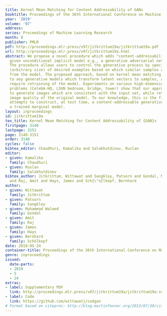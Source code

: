 ```yaml
---
title: Kernel Mean Matching for Content Addressability of GANs
booktitle: Proceedings of the 36th International Conference on Machine Learning
year: '2019'
volume: '97'
address: 
series: Proceedings of Machine Learning Research
month: 0
publisher: PMLR
pdf: http://proceedings.mlr.press/v97/jitkrittum19a/jitkrittum19a.pdf
url: http://proceedings.mlr.press/v97/jitkrittum19a.html
abstract: We propose a novel procedure which adds "content-addressability" to any
  given unconditional implicit model e.g., a generative adversarial network (GAN).
  The procedure allows users to control the generative process by specifying a set
  (arbitrary size) of desired examples based on which similar samples are generated
  from the model. The proposed approach, based on kernel mean matching, is applicable
  to any generative models which transform latent vectors to samples, and does not
  require retraining of the model. Experiments on various high-dimensional image generation
  problems (CelebA-HQ, LSUN bedroom, bridge, tower) show that our approach is able
  to generate images which are consistent with the input set, while retaining the
  image quality of the original model. To our knowledge, this is the first work that
  attempts to construct, at test time, a content-addressable generative model from
  a trained marginal model.
layout: inproceedings
id: jitkrittum19a
tex_title: Kernel Mean Matching for Content Addressability of {GAN}s
firstpage: 3140
lastpage: 3151
page: 3140-3151
order: 3140
cycles: false
bibtex_editor: Chaudhuri, Kamalika and Salakhutdinov, Ruslan
editor:
- given: Kamalika
  family: Chaudhuri
- given: Ruslan
  family: Salakhutdinov
bibtex_author: Jitkrittum, Wittawat and Sangkloy, Patsorn and Gondal, Muhammad Waleed
  and Raj, Amit and Hays, James and Sch{\"o}lkopf, Bernhard
author:
- given: Wittawat
  family: Jitkrittum
- given: Patsorn
  family: Sangkloy
- given: Muhammad Waleed
  family: Gondal
- given: Amit
  family: Raj
- given: James
  family: Hays
- given: Bernhard
  family: Schölkopf
date: 2019-05-24
container-title: Proceedings of the 36th International Conference on Machine Learning
genre: inproceedings
issued:
  date-parts:
  - 2019
  - 5
  - 24
extras:
- label: Supplementary PDF
  link: http://proceedings.mlr.press/v97/jitkrittum19a/jitkrittum19a-supp.pdf
- label: Code
  link: https://github.com/wittawatj/cadgan
# Format based on citeproc: http://blog.martinfenner.org/2013/07/30/citeproc-yaml-for-bibliographies/
---
```

